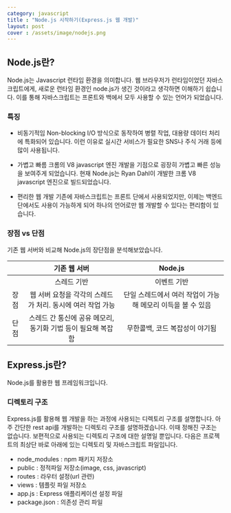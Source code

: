 ```yaml
---
category: javascript
title : "Node.js 시작하기(Express.js 웹 개발)"
layout: post
cover : /assets/image/nodejs.png
---
```


## Node.js란?

Node.js는 Javascript 런타임 환경을 의미합니다. 웹 브라우저가 런타임이었던 자바스크립트에게, 새로운 런타임 환경인 node.js가 생긴 것이라고 생각하면 이해하기 쉽습니다. 이를 통해 자바스크립트는 프론트와 백에서 모두 사용할 수 있는 언어가 되었습니다.


### 특징
- 비동기적임
Non-blocking I/O 방식으로 동작하여 병렬 작업, 대용량 데이터 처리에 특화되어 있습니다. 이런 이유로 실시간 서비스가 필요한 SNS나 주식 거래 등에 많이 사용됩니다.

- 가볍고 빠름
크롬의 V8 javascript 엔진 개발을 기점으로 굉장히 가볍고 빠른 성능을 보여주게 되었습니다. 현재 Node.js는 Ryan Dahl이 개발한 크롬 V8 javascript 엔진으로 빌드되었습니다.

- 편리한 웹 개발
기존에 자바스크립트는 프론트 단에서 사용되었지만, 이제는 백엔드 단에서도 사용이 가능하게 되어 하나의 언어로만 웹 개발할 수 있다는 편리함이 있습니다.


### 장점 vs 단점

기존 웹 서버와 비교해 Node.js의 장단점을 분석해보았습니다.

<div class="table-wrapper" markdown="block">

||기존 웹 서버|Node.js|
|:-:|:-:|:-:|
||스레드 기반|이벤트 기반|
|장점|웹 서버 요청을 각각의 스레드가 처리. 동시에 여러 작업 가능|단일 스레드에서 여러 작업이 가능해 메모리 이득을 볼 수 있음|
|단점|스레드 간 통신에 공유 메모리, 동기화 기법 등이 필요해 복잡함|무한콜백, 코드 복잡성이 야기됨|


</div>


## Express.js란?

Node.js를 활용한 웹 프레임워크입니다.


### 디렉토리 구조

Express.js를 활용해 웹 개발을 하는 과정에 사용되는 디렉토리 구조를 설명합니다. 아주 간단한 rest api를 개발하는 디렉토리 구조를 설명하겠습니다. 이때 정해진 구조는 없습니다. 보편적으로 사용되는 디렉토리 구조에 대한 설명일 뿐입니다. 다음은 프로젝트의 최상단 바로 아래에 있는 디렉토리 및 자바스크립트 파일입니다.

- node_modules
    : npm 패키지 저장소
- public
    : 정적파일 저장소(image, css, javascript)
- routes
    : 라우터 설정(url 관련)
- views
    : 템플릿 파일 저장소
- app.js
    : Express 애플리케이션 설정 파일
- package.json
    : 의존성 관리 파일
    